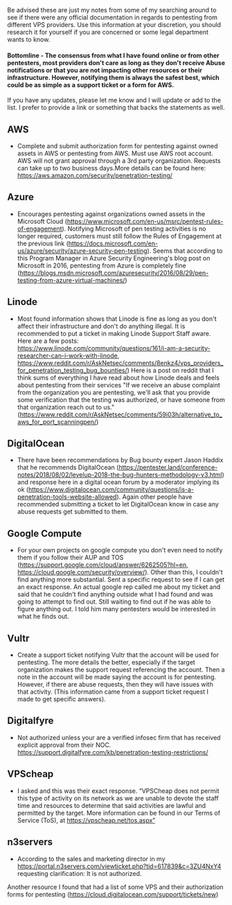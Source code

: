 Be advised these are just my notes from some of my searching around to see if there were any official documentation in regards to pentesting from different VPS providers. Use this information at your discretion, you should research it for yourself if you are concerned or some legal department wants to know. 

#### Bottomline - The consensus from what I have found online or from other pentesters, most providers don't care as long as they don't receive Abuse notifications or that you are not impacting other resources or their infrastructure. However, notifying them is always the safest best, which could be as simple as a support ticket or a form for AWS.

If you have any updates, please let me know and I will update or add to the list. I prefer to provide a link or something that backs the statements as well.

## AWS 
- Complete and submit authorization form for pentesting against owned assets in AWS or pentesting from AWS. Must use AWS root account. AWS will not grant approval through a 3rd party organization. Requests can take up to two business days.More details can be found here: https://aws.amazon.com/security/penetration-testing/

## Azure 
- Encourages pentesting against organizations owned assets in the Microsoft Cloud (https://www.microsoft.com/en-us/msrc/pentest-rules-of-engagement). Notifying Microsoft of pen testing activities is no longer required, customers must still follow the Rules of Engagement at the previous link (https://docs.microsoft.com/en-us/azure/security/azure-security-pen-testing).  Seems that according to this Program Manager in Azure Security Engineering's blog post on Microsoft in 2016, pentesting from Azure is completely fine (https://blogs.msdn.microsoft.com/azuresecurity/2016/08/29/pen-testing-from-azure-virtual-machines/)

## Linode 
- Most found information shows that Linode is fine as long as you don't affect their infrastructure and don't do anything illegal. It is recommended to put a ticket in making Linode Support Staff aware. Here are a few posts: https://www.linode.com/community/questions/161/i-am-a-security-researcher-can-i-work-with-linode, https://www.reddit.com/r/AskNetsec/comments/8enkz4/vps_providers_for_penetration_testing_bug_bounties/)
Here is a post on reddit that I think sums of everything I have read about how Linode deals and feels about pentesting from their services "If we receive an abuse complaint from the organization you are pentesting, we'll ask that you provide some verification that the testing was authorized, or have someone from that organization reach out to us." (https://www.reddit.com/r/AskNetsec/comments/59i03h/alternative_to_aws_for_port_scanningpen/)

## DigitalOcean 
- There have been recommendations by Bug bounty expert Jason Haddix that he recommends DigitalOcean (https://pentester.land/conference-notes/2018/08/02/levelup-2018-the-bug-hunters-methodology-v3.html) and response here in a digital ocean forum by a moderator implying its ok (https://www.digitalocean.com/community/questions/is-a-penetration-tools-website-allowed). Again other people have recommended submitting a ticket to let DigitalOcean know in case any abuse requests get submitted to them.

## Google Compute 
- For your own projects on google compute you don't even need to notify them if you follow their AUP and TOS (https://support.google.com/cloud/answer/6262505?hl=en, https://cloud.google.com/security/overview/). Other than this, I couldn't find anything more substantial. Sent a specific request to see if I can get an exact response. An actual google rep called me about my ticket and said that he couldn't find anything outside what I had found and was going to attempt to find out. Still waiting to find out if he was able to figure anything out. I told him many pentesters would be interested in what he finds out.

## Vultr 
- Create a support ticket notifying Vultr that the account will be used for pentesting. The more details the better, especially if the target organization makes the support request referencing the account. Then a note in the account will be made saying the account is for pentesting. However, if there are abuse requests, then they will have issues with that activity. (This information came from a support ticket request I made to get specific answers).

## Digitalfyre 
- Not authorized unless your are a verified infosec firm that has received explicit approval from their NOC. https://support.digitalfyre.com/kb/penetration-testing-restrictions/

## VPScheap 
- I asked and this was their exact response. “VPSCheap does not permit this type of activity on its network as we are unable to devote the staff time and resources to determine that said activities are lawful and permitted by the target. More information can be found in our Terms of Service (ToS), at https://vpscheap.net/tos.aspx”

## n3servers
- According to the sales and marketing director in my https://portal.n3servers.com/viewticket.php?tid=617839&c=3ZU4NxY4 requesting clarification: It is not authorized.


Another resource I found that had a list of some VPS and their authorization forms for pentesting (https://cloud.digitalocean.com/support/tickets/new)
